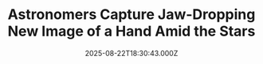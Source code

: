 ---
title: "Astronomers Capture Jaw-Dropping New Image of a Hand Amid the Stars"
date: 2025-08-22T18:30:43.000Z
category: Human Kindness
externalLink: "https://www.goodnewsnetwork.org/astronomers-capture-jaw-dropping-new-image-of-what-looks-like-a-hand-amid-the-stars/"
image: ""
excerpt: "A coalition of telescopes have allowed astronomers to produce an image of the nebula MSH 15-52 in unprecedented color and detail. Centered in the middle of the nebula is a pulsar, or the rapidly-spinning, extremely dense remnant of an exploded star. Captured together, some astronomers see in the mixture of the two the image of […] The post Astronomers Capture…"
---